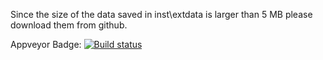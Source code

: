 Since the size of the data saved in inst\extdata is larger than 5 MB please download them from github.

Appveyor Badge:
[![Build status](https://ci.appveyor.com/api/projects/status/2walt6fcou1t8ljh?svg=true)](https://ci.appveyor.com/project/Shehan1990/far2)

